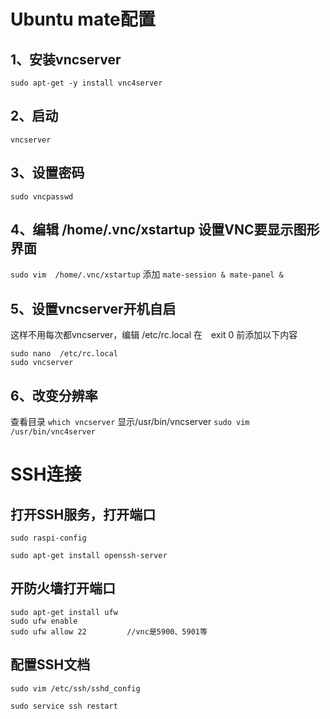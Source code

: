 # Ubuntu mate配置
## 1、安装vncserver

  `sudo apt-get -y install vnc4server`
## 2、启动

  `vncserver`

## 3、设置密码

 `sudo vncpasswd`
## 4、编辑 /home/.vnc/xstartup 设置VNC要显示图形界面

  `sudo vim  /home/.vnc/xstartup`
  添加
  `mate-session & mate-panel &`
## 5、设置vncserver开机自启
这样不用每次都vncserver，编辑 /etc/rc.local 在　exit 0 前添加以下内容
   ```
   sudo nano  /etc/rc.local
   sudo vncserver
   ```
## 6、改变分辨率
  查看目录
  `which vncserver`
  显示/usr/bin/vncserver
  `sudo vim /usr/bin/vnc4server`
  

# SSH连接
## 打开SSH服务，打开端口

`sudo raspi-config`

`sudo apt-get install openssh-server`
## 开防火墙打开端口
```
sudo apt-get install ufw
sudo ufw enable
sudo ufw allow 22         //vnc是5900、5901等
```
## 配置SSH文档

`sudo vim /etc/ssh/sshd_config`

`sudo service ssh restart`

  

